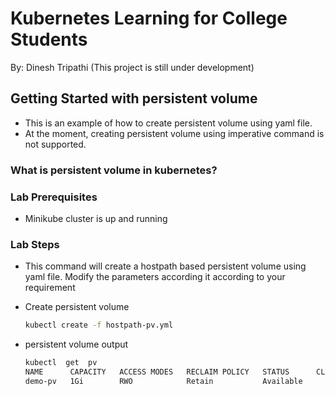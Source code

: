 # Kubernetes Learning for College Students

By: Dinesh Tripathi  (This project is still under development)

## Getting Started with persistent  volume
* This is an example of how to create persistent volume using yaml file. 
* At the moment, creating persistent  volume using imperative command is not supported.
  
### What is persistent volume  in kubernetes?
<todo>

### Lab Prerequisites

*  Minikube cluster is up and running
  
### Lab Steps
* This command will create a hostpath based persistent volume using yaml file. Modify the parameters according it according to your requirement
 
* Create persistent volume
  ```sh
  kubectl create -f hostpath-pv.yml
  ```
* persistent volume output
  ```sh
  kubectl  get  pv
  NAME      CAPACITY   ACCESS MODES   RECLAIM POLICY   STATUS      CLAIM   STORAGECLASS   REASON   AGE
  demo-pv   1Gi        RWO            Retain           Available                        
  ```